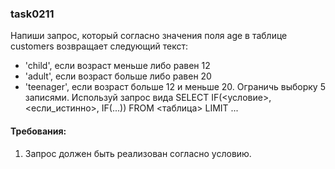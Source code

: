 
### task0211

Напиши запрос, который согласно значения поля age в таблице customers возвращает следующий текст:
- &#39;child&#39;, если возраст меньше либо равен 12
- &#39;adult&#39;, если возраст больше либо равен 20
- &#39;teenager&#39;, если возраст больше 12 и меньше 20.
Ограничь выборку 5 записями.
Используй запрос вида SELECT IF(&lt;условие&gt;, &lt;если_истинно&gt;, IF(...)) FROM &lt;таблица&gt; LIMIT ...


#### Требования:
1.	Запрос должен быть реализован согласно условию.

